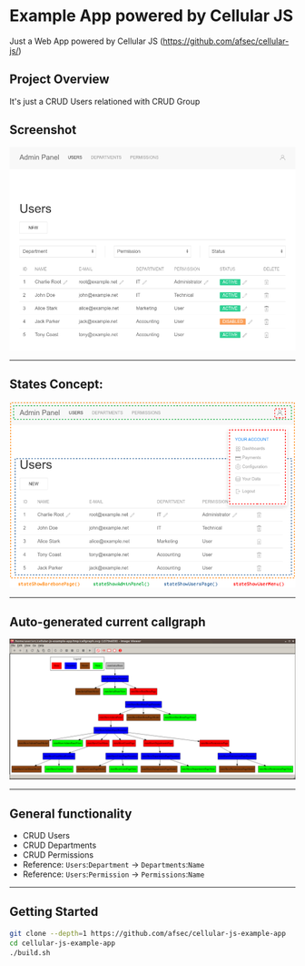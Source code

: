 #  Example App powered by Cellular JS

Just a Web App powered by Cellular JS (https://github.com/afsec/cellular-js/)

## Project Overview

It's just a CRUD Users relationed with CRUD Group


## Screenshot
![Screenshot](/docs/00-app-screenshot.png?raw=true)

---

## States Concept:

![States Concept](/docs/01-state-showuserspage.png?raw=true)

---

## Auto-generated current callgraph

![Current Callgraph](/docs/02-callgraph.png?raw=true)

---

## General functionality

- CRUD Users
- CRUD Departments
- CRUD Permissions
- Reference: `Users`:`Department` -> `Departments`:`Name`
- Reference: `Users`:`Permission` -> `Permissions`:`Name`

---

## Getting Started

```sh
git clone --depth=1 https://github.com/afsec/cellular-js-example-app
cd cellular-js-example-app
./build.sh
```
